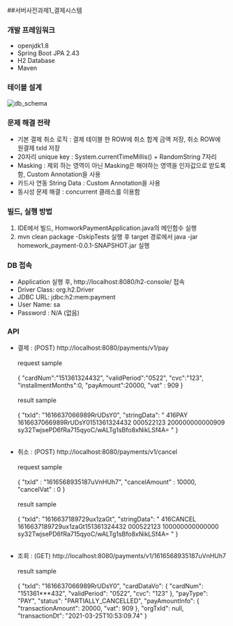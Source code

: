 ##서버사전과제1_결제시스템
### 개발 프레임워크
* openjdk1.8
* Spring Boot JPA 2.43
* H2 Database
* Maven

### 테이블 설계
![db_schema](https://user-images.githubusercontent.com/8196614/112402875-adefb500-8d50-11eb-9377-9dc87fedc899.png)

### 문제 해결 전략
* 기본 결제 취소 로직 : 결제 테이블 한 ROW에 취소 합계 금액 저장, 취소 ROW에 원결제 txId 저장
* 20자리 unique key : System.currentTimeMillis() + RandomString 7자리
* Masking : 제외 하는 영역이 아닌 Masking은 해야하는 영역을 인자값으로 받도록 함, Custom Annotation을 사용
* 카드사 연동 String Data : Custom Annotation을 사용
* 동시성 문제 해결 : concurrent 클래스를 이용함

### 빌드, 실행 방법
1. IDE에서 빌드, HomworkPaymentApplication.java의 메인함수 실행
2. mvn clean package -DskipTests 실행 후 target 경로에서
   java -jar homework_payment-0.0.1-SNAPSHOT.jar 실행

### DB 접속
* Application 실행 후, http://localhost:8080/h2-console/ 접속
* Driver Class: org.h2.Driver
* JDBC URL: jdbc:h2:mem:payment
* User Name: sa
* Password : N/A (없음)

### API
* 결제 : (POST) http://localhost:8080/payments/v1/pay
<br><br>
  request sample <br><br>
  {
  "cardNum":"151361324432",
  "validPeriod":"0522",
  "cvc":"123",
  "installmentMonths":0,
  "payAmount":20000,
  "vat" : 909
  }
  <br><br>
  result sample <br><br>
  {
  "txId": "1616637066989RrUDsY0",
  "stringData": " 416PAY       1616637066989RrUDsY0151361324432        000522123     200000000000909                    sy32TwjsePD6fRa715qyoC/wALTg1sBfo8xNikLSf4A=                                                                                                                                                                                                                                                                                                               "
  }
  <br><br>
* 취소 : (POST) http://localhost:8080/payments/v1/cancel
<br><br>
  request sample <br><br>
  {
  "txId" : "1616568935187uVnHUh7",
  "cancelAmount" : 10000,
  "cancelVat" : 0
} <br><br>
  result sample <br><br>
  {
  "txId": "1616637189729ux1zaGt",
  "stringData": " 416CANCEL    1616637189729ux1zaGt151361324432        000522123     100000000000000                    sy32TwjsePD6fRa715qyoC/wALTg1sBfo8xNikLSf4A=                                                                                                                                                                                                                                                                                                               "
  }<br><br>
  
* 조회 : (GET) http://localhost:8080/payments/v1/1616568935187uVnHUh7
  <br><br>
  result sample <br><br>
{
"txId": "1616637066989RrUDsY0",
"cardDataVo": {
"cardNum": "151361***432",
"validPeriod": "0522",
"cvc": "123"
},
"payType": "PAY",
"status": "PARTIALLY_CANCELLED",
"payAmountInfo": {
"transactionAmount": 20000,
"vat": 909
},
"orgTxId": null,
"transactionDt": "2021-03-25T10:53:09.74"
}
  